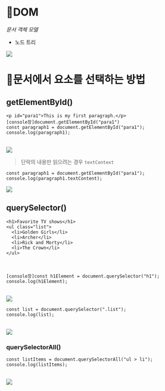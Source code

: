 # 👻DOM
 <em> 문서 객체 모델 </em>  <br>
* 노드 트리 <br>
<img src=https://www.freecodecamp.org/news/content/images/size/w1000/2021/09/Document.jpg>
<br>

# 👻문서에서 요소를 선택하는 방법
## getElementById()
```
<p id="para1">This is my first paragraph.</p>
[console창]document.getElementById("para1")
const paragraph1 = document.getElementById("para1");
console.log(paragraph1);
```
<br>
<img src=https://www.freecodecamp.org/news/content/images/2021/09/Screen-Shot-2021-09-26-at-2.25.49-PM.png>
<br>

>단락의 내용만 읽으려는 경우 
`textContext`
```
const paragraph1 = document.getElementById("para1");
console.log(paragraph1.textContent);
```


<img src=https://www.freecodecamp.org/news/content/images/2021/09/Screen-Shot-2021-09-26-at-2.35.31-PM.png>

<br>

## querySelector()

```
<h1>Favorite TV shows</h1>
<ul class="list">
  <li>Golden Girls</li>
  <li>Archer</li>
  <li>Rick and Morty</li>
  <li>The Crown</li>
</ul>
```

<br>

```
[console창]const h1Element = document.querySelector("h1");
console.log(h1Element);
```

<br>

<img src=https://www.freecodecamp.org/news/content/images/2021/09/Screen-Shot-2021-09-26-at-3.15.59-PM.png>

```
const list = document.querySelector(".list");
console.log(list);
```

<br>

<img src=https://www.freecodecamp.org/news/content/images/2021/09/Screen-Shot-2021-09-26-at-3.22.45-PM.png>

### querySelectorAll()
```
const listItems = document.querySelectorAll("ul > li");
console.log(listItems); 
```
<br>
<img src=https://www.freecodecamp.org/news/content/images/2021/09/Screen-Shot-2021-09-26-at-3.30.46-PM.png>
